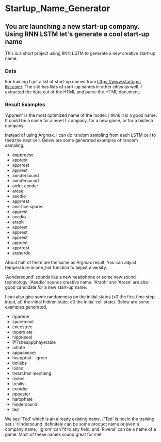 # Startup_Name_Generator
## You are launching a new start-up company. Using RNN LSTM let's generate a cool start-up name

This is a short project using RNN LSTM to generate a new creative start-up name.

### Data
For training I got a list of start-up names from https://www.startups-list.com/. The site has lists of start-up names in other cities as well. I extracted the data out of the HTML and parse the HTML document.

### Result Examples
'Apprest' is the most optimized name of the model. I think it is a good name. It could be a name for a new IT company, for a new game, or for a biotech company.

Instead of using Argmax, I can do random sampling from each LSTM cell to feed the next cell. Below are some generated examples of random sampling.

- anppreese
- apprest
- apprrest
- apprest
- aondersound
- aondersound
- aickit conder
- arese
- aeedio
- apprrest
- aeartice spores
- apprest
- aeadio
- araph
- apprest
- apprest
- apprest
- apprest
- apprrest
- arpserde

About half of them are the same as Argmax result. You can adjust temperature in one_hot function to adjust diversity.

'Aondersound' sounds like a new headphone or some new sound technology. 'Aeedio' sounds creative name. 'Araph' and 'Arese' are also good candidate for a new start-up name.

I can also give some randomness on the initial states (x0 the first time step input, a0 the initial hidden state, c0 the initial cell state). Below are some examples generated.

- ripprene
- sporemant
- eneestree
- topers ate
- hippriseal
- @7sheappphayerable
- adtate
- appaaseare
- heapprist
️- igrom
- bollabs
- loond 
- tretachen mectieng
- rivens
- trealist
- crander
- pppaster
- harophate
- hindersound
- ted

We see 'Ted' which is an already existing name. ('Ted' is not in the training set.) 'Hindersound' definitely can be some product name or even a company name, 'Igrom' can fit to any field, and 'Rivens' can be a name of a game. Most of these names sound great for me!
